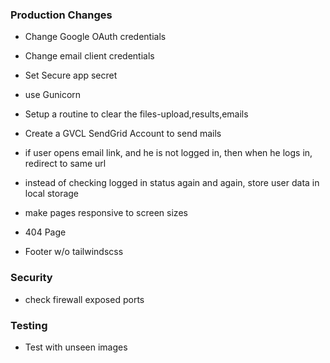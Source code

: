 ### Production Changes

- Change Google OAuth credentials
- Change email client credentials
- Set Secure app secret
- use Gunicorn
- Setup a routine to clear the files-upload,results,emails
- Create a GVCL SendGrid Account to send mails

- if user opens email link, and he is not logged in, then when he logs in, redirect to same url
- instead of checking logged in status again and again, store user data in local storage


- make pages responsive to screen sizes
- 404 Page
- Footer w/o tailwindscss

### Security
- check firewall exposed ports

### Testing
- Test with unseen images